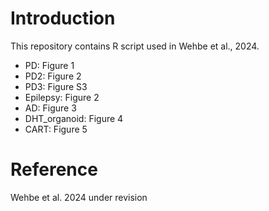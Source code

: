 # Introduction
This repository contains R script used in Wehbe et al., 2024.

- PD: Figure 1
- PD2: Figure 2
- PD3: Figure S3
- Epilepsy: Figure 2
- AD: Figure 3
- DHT_organoid: Figure 4
- CART: Figure 5

# Reference
Wehbe et al. 2024 under revision
